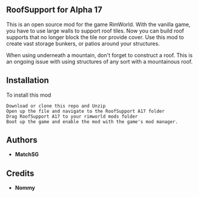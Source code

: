 ## RoofSupport for Alpha 17

This is an open source mod for the game RimWorld. With the vanilla game, you have to use large walls to support roof tiles. Now you can build roof supports that no longer block the tile nor provide cover.
Use this mod to create vast storage bunkers, or patios around your structures.

When using underneath a mountain, don't forget to construct a roof. This is an ongoing issue with using structures of any sort with a mountainous roof.

## Installation

To install this mod

```
Download or clone this repo and Unzip
Open up the file and navigate to the RoofSupport A17 folder
Drag RoofSupport A17 to your rimworld mods folder
Boot up the game and enable the mod with the game's mod manager.
```

## Authors

* **MatchSG**

## Credits
* **Nommy**